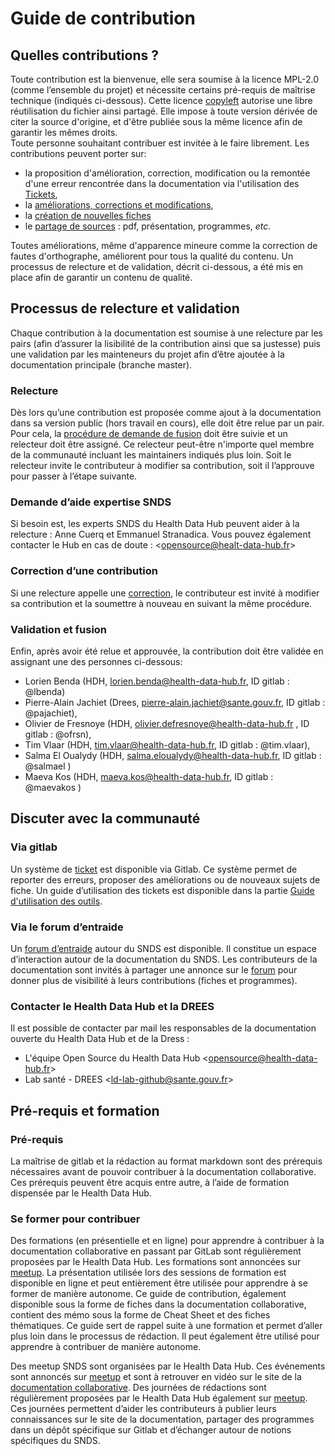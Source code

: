 # Guide de contribution
<!-- SPDX-License-Identifier: MPL-2.0 -->

## Quelles contributions ?
Toute contribution est la bienvenue, elle sera soumise à la licence MPL-2.0 (comme l’ensemble du projet) et nécessite certains pré-requis de maîtrise technique (indiqués ci-dessous). Cette licence [copyleft](https://fr.wikipedia.org/wiki/Copyleft) autorise une libre réutilisation du fichier ainsi partagé. Elle impose à toute version dérivée de citer la source d'origine, et d'être publiée sous la même licence afin de garantir les mêmes droits.  
Toute personne souhaitant contribuer est invitée à le faire librement. Les contributions peuvent porter sur:
 * la proposition d'amélioration, correction, modification ou la remontée d'une erreur rencontrée dans la documentation via l'utilisation des [Tickets](../Guide_utilisation_des_outils/Ticket.md), 
 * la [améliorations, corrections et modifications](../Guide_utilisation_des_outils/Modifier_une_fiche.md), 
 * la  [création de nouvelles fiches](../Guide_utilisation_des_outils/Creer_une_fiche.md)
 * le [partage de sources](../Guide_utilisation_des_outils/partage_document.md) : pdf, présentation, programmes, _etc_. 
 
 Toutes améliorations, même d'apparence mineure comme la correction de fautes d'orthographe, améliorent pour tous la qualité du contenu. Un processus de relecture et de validation, décrit ci-dessous, a été mis en place afin de garantir un contenu de qualité. 

## Processus de relecture et validation
Chaque contribution à la documentation est soumise à une relecture par les pairs (afin d’assurer la lisibilité de la contribution ainsi que sa justesse) puis une validation par les mainteneurs du projet afin d’être ajoutée à la documentation principale (branche master). 

### Relecture
Dès lors qu’une contribution est proposée comme ajout à la documentation dans sa version public (hors travail en cours), elle doit être relue par un pair. Pour cela, la [procédure de demande de fusion](../Guide_utilisation_des_outils/Introduction_Gitlab.md) doit être suivie et un relecteur doit être assigné. Ce relecteur peut-être n'importe quel membre de la communauté incluant les maintainers indiqués plus loin. Soit le relecteur invite le contributeur à modifier sa contribution, soit il l’approuve pour passer à l’étape suivante. 

### Demande d’aide expertise SNDS 
Si besoin est, les experts SNDS du Health Data Hub peuvent aider à la relecture : Anne Cuerq et Emmanuel Stranadica. Vous pouvez également contacter le Hub en cas de doute : <<opensource@healt-data-hub.fr>>

### Correction d’une contribution 
Si une relecture appelle une [correction](../Guide_utilisation_des_outils/Modifier_une_fiche.md), le contributeur est invité à modifier sa contribution et la soumettre à nouveau en suivant la même procédure. 

### Validation et fusion 
Enfin, après avoir été relue et approuvée, la contribution doit être validée en assignant une des personnes ci-dessous: 
- Lorien Benda (HDH, lorien.benda@health-data-hub.fr, ID gitlab : @lbenda)
- Pierre-Alain Jachiet (Drees, pierre-alain.jachiet@sante.gouv.fr, ID gitlab : @pajachiet),
- Olivier de Fresnoye (HDH, olivier.defresnoye@health-data-hub.fr , ID gitlab : @ofrsn), 
- Tim Vlaar (HDH, tim.vlaar@health-data-hub.fr, ID gitlab : @tim.vlaar), 
- Salma El Oualydy (HDH, salma.eloualydy@health-data-hub.fr, ID gitlab : @salmael ) 
- Maeva Kos (HDH, maeva.kos@health-data-hub.fr, ID gitlab : @maevakos )

## Discuter avec la communauté
### Via gitlab
Un système de [ticket](https://gitlab.com/healthdatahub/documentation-snds/-/issues) est disponible via Gitlab. Ce système permet de reporter des erreurs, proposer des améliorations ou de nouveaux sujets de fiche. Un guide d’utilisation des tickets est disponible dans la partie [Guide d'utilisation des outils](../Guide_utilisation_des_outils/Ticket.md).

### Via le forum d’entraide
Un [forum d’entraide](https://entraide.health-data-hub.fr/) autour du SNDS est disponible. Il constitue un espace d’interaction autour de la documentation du SNDS. Les contributeurs de la documentation sont invités à partager une annonce sur le [forum](../Guide_utilisation_des_outils/Forum.md) pour donner plus de visibilité à leurs contributions (fiches et programmes). 

### Contacter le Health Data Hub et la DREES
Il est possible de contacter par mail les responsables de la documentation ouverte du Health Data Hub et de la Dress :
- L'équipe Open Source du Health Data Hub <<opensource@health-data-hub.fr>>
- Lab santé - DREES <<ld-lab-github@sante.gouv.fr>>

## Pré-requis et formation 
### Pré-requis
La maîtrise de gitlab et la rédaction au format markdown sont des prérequis nécessaires avant de pouvoir contribuer à la documentation collaborative. Ces prérequis peuvent être acquis entre autre, à l’aide de formation dispensée par le Health Data Hub.

### Se former pour contribuer
Des formations (en présentielle et en ligne) pour apprendre à contribuer à la documentation collaborative en passant par GitLab sont régulièrement proposées par le Health Data Hub. Les formations sont annoncées sur [meetup](https://www.meetup.com/fr-FR/Health-Data-Hub/). La présentation utilisée lors des sessions de formation est disponible en ligne et peut entièrement être utilisée pour apprendre à se former de manière autonome. Ce guide de contribution, également disponible sous la forme de fiches dans la documentation collaborative, contient des mémo sous la forme de Cheat Sheet et des fiches thématiques. Ce guide sert de rappel suite à une formation et permet d’aller plus loin dans le processus de rédaction. Il peut également être utilisé pour apprendre à contribuer de manière autonome.

Des meetup SNDS sont organisées par le Health Data Hub. Ces événements sont annoncés sur  [meetup](https://www.meetup.com/fr-FR/Health-Data-Hub/) et sont à retrouver en vidéo sur le site de la [documentation collaborative](https://documentation-snds.health-data-hub.fr/ressources/meetup.html).
Des journées de rédactions sont régulièrement proposées par le Health Data Hub également sur [meetup](https://www.meetup.com/fr-FR/Health-Data-Hub/). Ces journées permettent d’aider les contributeurs à publier leurs connaissances sur le site de la documentation, partager des programmes dans un dépôt spécifique sur Gitlab et d’échanger autour de notions spécifiques du SNDS. 

